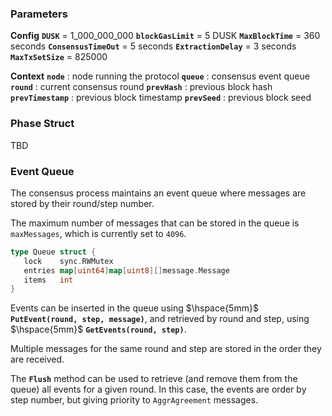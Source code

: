 ### Parameters

**Config**
**`DUSK`** = 1_000_000_000
**`blockGasLimit`** = 5 DUSK
**`MaxBlockTime`** = 360 seconds
**`ConsensusTimeOut`** = 5 seconds 
**`ExtractionDelay`** = 3 seconds
**`MaxTxSetSize`** = 825000

**Context**
**`node`** : node running the protocol
**`queue`** : consensus event queue
**`round`** : current consensus round
**`prevHash`** : previous block hash
**`prevTimestamp`** : previous block timestamp
**`prevSeed`** : previous block seed


### Phase Struct
<!-- TODO --> TBD

### Event Queue
The consensus process maintains an event queue where messages are stored by their round/step number.

The maximum number of messages that can be stored in the queue is `maxMessages`, which is currently set to `4096`.

```go
type Queue struct {
   lock    sync.RWMutex
   entries map[uint64]map[uint8][]message.Message
   items   int
}
```

Events can be inserted in the queue using 
$\hspace{5mm}$ **`PutEvent(round, step, message)`**, 
and retrieved by round and step, using 
$\hspace{5mm}$ **`GetEvents(round, step)`**.

Multiple messages for the same round and step are stored in the order they are received.

The **`Flush`** method can be used to retrieve (and remove them from the queue) all events for a given round. In this case, the events are order by step number, but giving priority to `AggrAgreement` messages.

